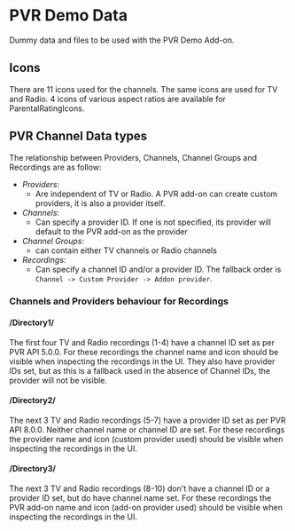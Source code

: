 # PVR Demo Data
Dummy data and files to be used with the PVR Demo Add-on.

## Icons
There are 11 icons used for the channels. The same icons are used for TV and Radio.
4 icons of various aspect ratios are available for ParentalRatingIcons.

## PVR Channel Data types

The relationship between Providers, Channels, Channel Groups and Recordings are as follow:
- *Providers*:
  - Are independent of TV or Radio. A PVR add-on can create custom providers, it is also a provider itself.
- *Channels*:
  - Can specify a provider ID. If one is not specified, its provider will default to the PVR add-on as the provider
- *Channel Groups*:
  - can contain either TV channels or Radio channels
- *Recordings*:
  - Can specify a channel ID and/or a provider ID. The fallback order is `Channel -> Custom Provider -> Addon provider`.

### Channels and Providers behaviour for Recordings

#### /Directory1/
The first four TV and Radio recordings (1-4) have a channel ID set as per PVR API 5.0.0. For these recordings the channel name and icon should be visible when inspecting the recordings in the UI. They also have provider IDs set, but as this is a fallback used in the absence of Channel IDs, the provider will not be visible.

#### /Directory2/
The next 3 TV and Radio recordings (5-7) have a provider ID set as per PVR API 8.0.0. Neither channel name or channel ID are set. For these recordings the provider name and icon (custom provider used) should be visible when inspecting the recordings in the UI.

#### /Directory3/
The next 3 TV and Radio recordings (8-10) don't have a channel ID or a provider ID set, but do have channel name set. For these recordings the PVR add-on name and icon (add-on provider used) should be visible when inspecting the recordings in the UI.